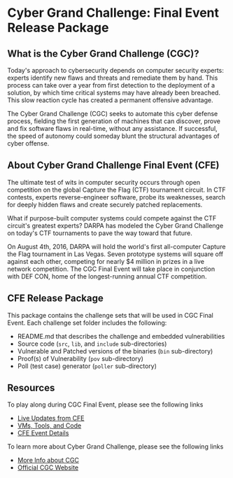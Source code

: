# Cyber Grand Challenge:  Final Event Release Package

## What is the Cyber Grand Challenge (CGC)?

Today's approach to cybersecurity depends on computer security experts:
experts identify new flaws and threats and remediate them by hand.  This
process can take over a year from first detection to the deployment of a
solution, by which time critical systems may have already been breached.  This
slow reaction cycle has created a permanent offensive advantage.

The Cyber Grand Challenge (CGC) seeks to automate this cyber defense process,
fielding the first generation of machines that can discover, prove and fix
software flaws in real-time, without any assistance.  If successful, the speed
of autonomy could someday blunt the structural advantages of cyber offense.


## About Cyber Grand Challenge Final Event (CFE)

The ultimate test of wits in computer security occurs through open competition
on the global Capture the Flag (CTF) tournament circuit.  In CTF contests,
experts reverse-engineer software, probe its weaknesses, search for deeply
hidden flaws and create securely patched replacements.

What if purpose-built computer systems could compete against the CTF circuit's
greatest experts?  DARPA has modeled the Cyber Grand Challenge on today's CTF
tournaments to pave the way toward that future.

On August 4th, 2016, DARPA will hold the world's first all-computer Capture the
Flag tournament in Las Vegas.  Seven prototype systems will square off against
each other, competing for nearly $4 million in prizes in a live network
competition.  The CGC Final Event will take place in conjunction with DEF CON,
home of the longest-running annual CTF competition.


## CFE Release Package

This package contains the challenge sets that will be used in CGC Final Event.
Each challenge set folder includes the following:

* README.md that describes the challenge and embedded vulnerabilities 
* Source code (`src`, `lib`, and `include` sub-directories)
* Vulnerable and Patched versions of the binaries (`bin` sub-directory)
* Proof(s) of Vulnerability (`pov` sub-directory)
* Poll (test case) generator (`poller` sub-directory)


## Resources

To play along during CGC Final Event, please see the following links
* [Live Updates from CFE](https://repo.cybergrandchallenge.com/cfe)
* [VMs, Tools, and Code](https://repo.cybergrandchallenge.com)
* [CFE Event Details](https://www.cybergrandchallenge.com/event)

To learn more about Cyber Grand Challenge, please see the following links
* [More Info about CGC](https://www.cybergrandchallenge.com)
* [Official CGC Website](https://cgc.darpa.mil)
